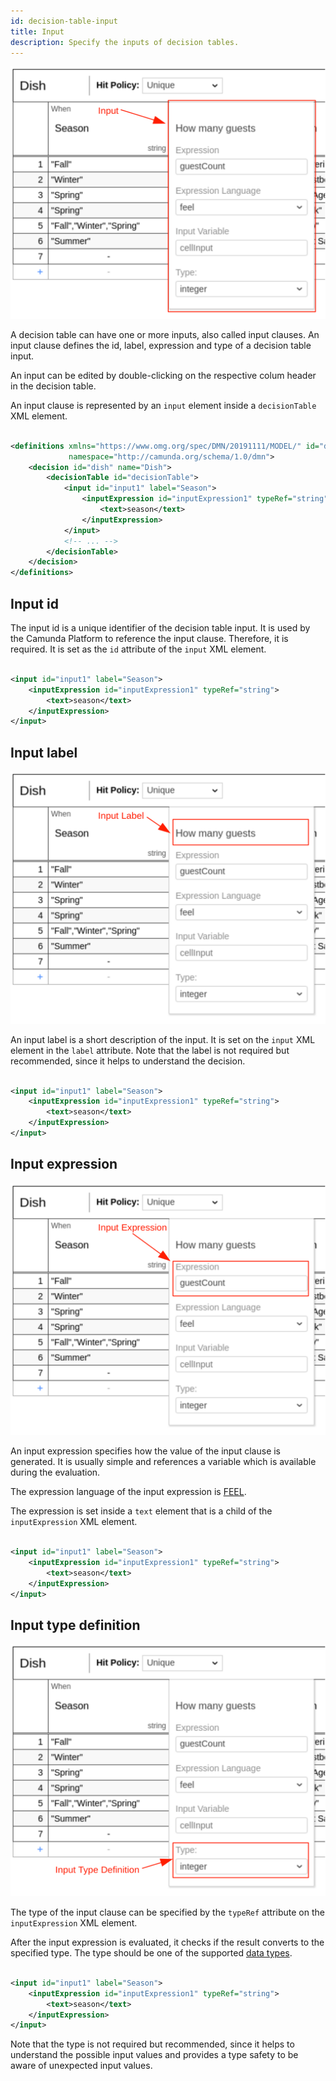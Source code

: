 ```yaml
---
id: decision-table-input
title: Input
description: Specify the inputs of decision tables.
---
```


![Input](assets/decision-table/input.png)

A decision table can have one or more inputs, also called input clauses. An input clause defines the id, label,
expression and type of a decision table input.

An input can be edited by double-clicking on the respective colum header in the decision table.

An input clause is represented by an `input` element inside a `decisionTable`
XML element.

```xml

<definitions xmlns="https://www.omg.org/spec/DMN/20191111/MODEL/" id="definitions" name="definitions"
             namespace="http://camunda.org/schema/1.0/dmn">
    <decision id="dish" name="Dish">
        <decisionTable id="decisionTable">
            <input id="input1" label="Season">
                <inputExpression id="inputExpression1" typeRef="string">
                    <text>season</text>
                </inputExpression>
            </input>
            <!-- ... -->
        </decisionTable>
    </decision>
</definitions>
```

## Input id

The input id is a unique identifier of the decision table input. It is used by the Camunda Platform to reference the
input clause. Therefore, it is required. It is set as the `id` attribute of the `input` XML element.

```xml

<input id="input1" label="Season">
    <inputExpression id="inputExpression1" typeRef="string">
        <text>season</text>
    </inputExpression>
</input>
```

## Input label

![Input Label](assets/decision-table/input-label.png)

An input label is a short description of the input. It is set on the `input`
XML element in the `label` attribute. Note that the label is not required but recommended, since it helps to understand
the decision.

```xml

<input id="input1" label="Season">
    <inputExpression id="inputExpression1" typeRef="string">
        <text>season</text>
    </inputExpression>
</input>
```

## Input expression

![Input Expression](assets/decision-table/input-expression.png)

An input expression specifies how the value of the input clause is generated. It is usually simple and references a
variable which is available during the evaluation.

The expression language of the input expression
is [FEEL](/bpmn-dmn/feel/language-guide/feel-expressions-introduction.md).

The expression is set inside a `text` element that is a child of the
`inputExpression` XML element.

```xml

<input id="input1" label="Season">
    <inputExpression id="inputExpression1" typeRef="string">
        <text>season</text>
    </inputExpression>
</input>
```

## Input type definition

![Input Type Definition](assets/decision-table/input-type-definition.png)

The type of the input clause can be specified by the `typeRef` attribute on the
`inputExpression` XML element.

After the input expression is evaluated, it checks if the result converts to the specified type. The type should be one
of the supported [data types](dmn-data-types.md).

```xml

<input id="input1" label="Season">
    <inputExpression id="inputExpression1" typeRef="string">
        <text>season</text>
    </inputExpression>
</input>
```

Note that the type is not required but recommended, since it helps to understand the possible input values and provides
a type safety to be aware of unexpected input values.
